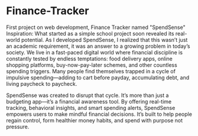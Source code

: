 # Finance-Tracker
First project on web development, Finance Tracker named "SpendSense"
Inspiration:
What started as a simple school project soon revealed its real-world potential. As I developed SpendSense, I realized that this wasn’t just an academic requirement, it was an answer to a growing problem in today’s society. We live in a fast-paced digital world where financial discipline is constantly tested by endless temptations: food delivery apps, online shopping platforms, buy-now-pay-later schemes, and other countless spending triggers. Many people find themselves trapped in a cycle of impulsive spending—adding to cart before payday, accumulating debt, and living paycheck to paycheck.

SpendSense was created to disrupt that cycle. It’s more than just a budgeting app—it’s a financial awareness tool. By offering real-time tracking, behavioral insights, and smart spending alerts, SpendSense empowers users to make mindful financial decisions. It’s built to help people regain control, form healthier money habits, and spend with purpose not pressure.

